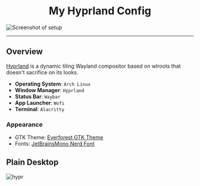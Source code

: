 <h1 align="center">My Hyprland Config</h1>

![Screenshot of setup](assets/screenshots/main.png)

---

## Overview

[Hyprland](https://github.com/vaxerski/Hyprland) is a dynamic tiling Wayland compositor based on wlroots that doesn't sacrifice on its looks.

- **Operating System**: `Arch Linux`
- **Window Manager**: `Hyprland`
- **Status Bar**: `Waybar`
- **App Launcher**: `Wofi`
- **Terminal**: `Alacritty`

### Appearance

- GTK Theme: [Everforest GTK Theme](https://github.com/Fausto-Korpsvart/Everforest-GTK-Theme)
- Fonts: [JetBrainsMono Nerd Font](https://github.com/ryanoasis/nerd-fonts/releases/download/v3.0.2/JetBrainsMono.zip)

## Plain Desktop

![hypr](assets/screenshots/plain.png)
